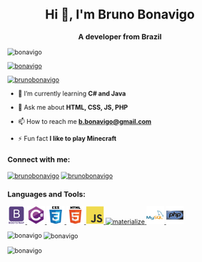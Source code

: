 <h1 align="center">Hi 👋, I'm Bruno Bonavigo</h1>
<h3 align="center">A developer from Brazil</h3>

<p align="left"> <img src="https://komarev.com/ghpvc/?username=bonavigo&label=Profile%20views&color=0e75b6&style=flat" alt="bonavigo" /> </p>

<p align="left"> <a href="https://github.com/ryo-ma/github-profile-trophy"><img src="https://github-profile-trophy.vercel.app/?username=bonavigo" alt="bonavigo" /></a> </p>

<p align="left"> <a href="https://twitter.com/brunobonavigo" target="blank"><img src="https://img.shields.io/twitter/follow/brunobonavigo?logo=twitter&style=for-the-badge" alt="brunobonavigo" /></a> </p>

- 🌱 I’m currently learning **C# and Java**

- 💬 Ask me about **HTML, CSS, JS, PHP**

- 📫 How to reach me **b.bonavigo@gmail.com**

- ⚡ Fun fact **I like to play Minecraft**

<h3 align="left">Connect with me:</h3>
<p align="left">
<a href="https://twitter.com/brunobonavigo" target="blank"><img align="center" src="https://raw.githubusercontent.com/rahuldkjain/github-profile-readme-generator/master/src/images/icons/Social/twitter.svg" alt="brunobonavigo" height="30" width="40" /></a>
<a href="https://instagram.com/brunobonavigo" target="blank"><img align="center" src="https://raw.githubusercontent.com/rahuldkjain/github-profile-readme-generator/master/src/images/icons/Social/instagram.svg" alt="brunobonavigo" height="30" width="40" /></a>
</p>

<h3 align="left">Languages and Tools:</h3>
<p align="left"> <a href="https://getbootstrap.com" target="_blank"> <img src="https://raw.githubusercontent.com/devicons/devicon/master/icons/bootstrap/bootstrap-plain-wordmark.svg" alt="bootstrap" width="40" height="40"/> </a> <a href="https://www.w3schools.com/cs/" target="_blank"> <img src="https://raw.githubusercontent.com/devicons/devicon/master/icons/csharp/csharp-original.svg" alt="csharp" width="40" height="40"/> </a> <a href="https://www.w3schools.com/css/" target="_blank"> <img src="https://raw.githubusercontent.com/devicons/devicon/master/icons/css3/css3-original-wordmark.svg" alt="css3" width="40" height="40"/> </a> <a href="https://www.w3.org/html/" target="_blank"> <img src="https://raw.githubusercontent.com/devicons/devicon/master/icons/html5/html5-original-wordmark.svg" alt="html5" width="40" height="40"/> </a> <a href="https://developer.mozilla.org/en-US/docs/Web/JavaScript" target="_blank"> <img src="https://raw.githubusercontent.com/devicons/devicon/master/icons/javascript/javascript-original.svg" alt="javascript" width="40" height="40"/> </a> <a href="https://materializecss.com/" target="_blank"> <img src="https://raw.githubusercontent.com/prplx/svg-logos/5585531d45d294869c4eaab4d7cf2e9c167710a9/svg/materialize.svg" alt="materialize" width="40" height="40"/> </a> <a href="https://www.mysql.com/" target="_blank"> <img src="https://raw.githubusercontent.com/devicons/devicon/master/icons/mysql/mysql-original-wordmark.svg" alt="mysql" width="40" height="40"/> </a> <a href="https://www.php.net" target="_blank"> <img src="https://raw.githubusercontent.com/devicons/devicon/master/icons/php/php-original.svg" alt="php" width="40" height="40"/> </a> </p>

<p><img align="left" src="https://github-readme-stats.vercel.app/api/top-langs?username=bonavigo&show_icons=true&locale=en&layout=compact" alt="bonavigo" /></p>

<p>&nbsp;<img align="center" src="https://github-readme-stats.vercel.app/api?username=bonavigo&show_icons=true&locale=en" alt="bonavigo" /></p>

<p><img align="center" src="https://github-readme-streak-stats.herokuapp.com/?user=bonavigo&" alt="bonavigo" /></p>

